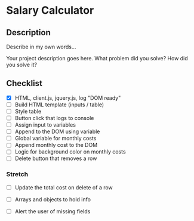 # Salary Calculator


## Description

Describe in my own words...

Your project description goes here. What problem did you solve? How did you solve it?

## Checklist

- [x] HTML, client.js, jquery.js, log "DOM ready"
- [ ] Build HTML template (inputs / table)
- [ ] Style table 
- [ ] Button click that logs to console
- [ ] Assign input to variables
- [ ] Append to the DOM using variable
- [ ] Global variable for monthly costs
- [ ] Append monthly cost to the DOM
- [ ] Logic for background color on monthly costs
- [ ] Delete button that removes a row

### Stretch
- [ ] Update the total cost on delete of a row
- [ ] Arrays and objects to hold info
- [ ] Alert the user of missing fields 

